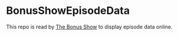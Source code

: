 # BonusShowEpisodeData

This repo is read by [The Bonus Show](https://github.com/lukelechel/thebonusshow) to display episode data online.

